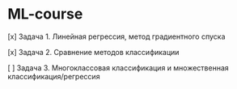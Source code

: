 # ML-course

[x] Задача 1. Линейная регрессия, метод градиентного спуска

[x] Задача 2. Сравнение методов классификации

[ ] Задача 3. Многоклассовая классификация и множественная классификация/регрессия
